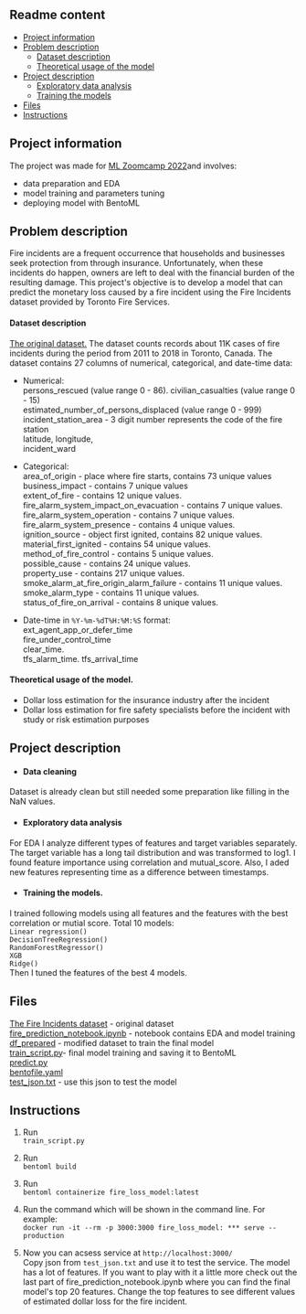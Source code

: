 ## Readme content
- [Project information](##project-information)
- [Problem description](##problem-description)
  - [Dataset description](####dataset-description)
  - [Theoretical usage of the model](####theoretical-usage-of-the-model)
- [Project description](##project-description)
  - [Exploratory data analysis](####exploratory-data-analysis)
  - [Training the models](####training-the-models)
- [Files](##files)
- [Instructions](##instructions)


## Project information

The project was made for [ML Zoomcamp 2022](https://github.com/alexeygrigorev/mlbookcamp-code/tree/master/course-zoomcamp)and involves:
- data preparation and EDA
- model training and parameters tuning
- deploying model with BentoML

## Problem description

Fire incidents are a frequent occurrence that households and businesses seek protection from through insurance. Unfortunately, when these incidents do happen, owners are left to deal with the financial burden of the resulting damage. This project's objective is to develop a model that can predict the monetary loss caused by a fire incident using the Fire Incidents dataset provided by Toronto Fire Services.

#### Dataset description
[The original dataset.](https://www.kaggle.com/datasets/reihanenamdari/fire-incidents) The dataset counts records about 11K cases of fire incidents during the period from 2011 to 2018 in Toronto, Canada. The dataset contains 27 columns of numerical, categorical, and date-time data:

- Numerical:  
persons_rescued (value range 0 - 86). 
civilian_casualties (value range 0 - 15)  
estimated_number_of_persons_displaced (value range 0 - 999)  
incident_station_area - 3 digit number represents the code of the fire station   
latitude, longitude,  
incident_ward
  
- Categorical:  
area_of_origin - place where fire starts, contains 73 unique values  
business_impact - contains 7 unique values  
extent_of_fire - contains 12 unique values.  
fire_alarm_system_impact_on_evacuation - contains 7 unique values.  
fire_alarm_system_operation - contains 7 unique values.   
fire_alarm_system_presence  - contains 4 unique values.   
ignition_source - object first ignited, contains 82 unique values.   
material_first_ignited - contains 54 unique values.   
method_of_fire_control - contains 5 unique values.   
possible_cause - contains 24 unique values.   
property_use - contains 217 unique values.   
smoke_alarm_at_fire_origin_alarm_failure - contains 11 unique values.   
smoke_alarm_type - contains 11 unique values.   
status_of_fire_on_arrival - contains 8 unique values.   
  
- Date-time in `%Y-%m-%dT%H:%M:%S` format:  
ext_agent_app_or_defer_time  
fire_under_control_time  
clear_time.   
tfs_alarm_time. 
tfs_arrival_time


#### Theoretical usage of the model. 
- Dollar loss estimation for the insurance industry after the incident
- Dollar loss estimation for fire safety specialists before the incident with study or risk estimation purposes

## Project description
- #### Data cleaning  
Dataset is already clean but still needed some preparation like filling in the NaN values. 
  
- #### Exploratory data analysis  
For EDA I analyze different types of features and target variables separately. The target variable has a long tail distribution and was transformed to log1. I found feature importance using correlation and mutual_score. Also, I aded new features representing time as a difference between timestamps.  
  
- #### Training the models. 
I trained following models using all features and the features with the best correlation or mutial score. Total 10 models:  
`Linear regression()`  
`DecisionTreeRegression()`  
`RandomForestRegressor()`  
`XGB`  
`Ridge()`  
Then I tuned the features of the best 4 models.
  
## Files  
[The Fire Incidents dataset](https://github.com/KateK1/ML_Zoomcamp/blob/main/Midterm_project/Fire_Incidents.csv) - original dataset  
[fire_prediction_notebook.ipynb](https://github.com/KateK1/ML_Zoomcamp/blob/main/Midterm_project/fire_prediction_notebook.ipynb) - notebook contains EDA and model training   
[df_prepared](https://github.com/KateK1/ML_Zoomcamp/blob/main/Midterm_project/df_prepared) - modified dataset to train the final model  
[train_script.py](https://github.com/KateK1/ML_Zoomcamp/blob/main/Midterm_project/train_script.py)- final model training and saving it to BentoML  
[predict.py](https://github.com/KateK1/ML_Zoomcamp/blob/main/Midterm_project/predict.py)  
[bentofile.yaml](https://github.com/KateK1/ML_Zoomcamp/blob/main/Midterm_project/bentofile.yaml)  
[test_json.txt](https://github.com/KateK1/ML_Zoomcamp/blob/main/Midterm_project/test_json.txt) - use this json to test the model


## Instructions
1. Run  
  `train_script.py`  
  
2. Run  
  `bentoml build`
    
3. Run  
  `bentoml containerize fire_loss_model:latest` 
    
 4. Run the command which will be shown in the command line. For example:  
  `docker run -it --rm -p 3000:3000 fire_loss_model: *** serve --production`  
  
 5. Now you can acsess service at `http://localhost:3000/`  
Copy json from `test_json.txt` and use it to test the service. The model has a lot of features. If you want to play with it a little more check out the last part of fire_prediction_notebook.ipynb where you can find the final model's top 20 features. Change the top features to see different values of estimated dollar loss for the fire incident.
